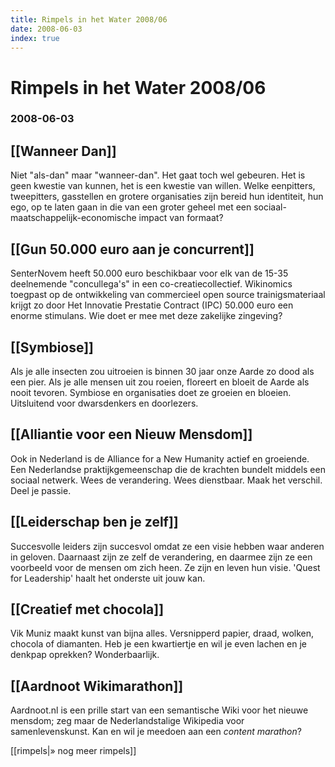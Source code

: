```yaml
---
title: Rimpels in het Water 2008/06
date: 2008-06-03
index: true
---
```


# Rimpels in het Water 2008/06
### 2008-06-03

## [[Wanneer Dan]]
Niet "als-dan" maar "wanneer-dan". Het gaat toch wel gebeuren. Het is geen kwestie van kunnen, het is een kwestie van willen. Welke eenpitters, tweepitters, gasstellen en grotere organisaties zijn bereid hun identiteit, hun ego, op te laten gaan in die van een groter geheel met een sociaal-maatschappelijk-economische impact van formaat?

## [[Gun 50.000 euro aan je concurrent]]
SenterNovem heeft 50.000 euro beschikbaar voor elk van de 15-35 deelnemende "concullega's" in een co-creatiecollectief. Wikinomics toegpast op de ontwikkeling van commercieel open source trainigsmateriaal krijgt zo door Het Innovatie Prestatie Contract (IPC) 50.000 euro een enorme stimulans. Wie doet er mee met deze zakelijke zingeving?

## [[Symbiose]]
Als je alle insecten zou uitroeien is binnen 30 jaar onze Aarde zo dood als een pier. Als je alle mensen uit zou roeien, floreert en bloeit de Aarde als nooit tevoren. Symbiose en organisaties doet ze groeien en bloeien. Uitsluitend voor dwarsdenkers en doorlezers.

## [[Alliantie voor een Nieuw Mensdom]]
Ook in Nederland is de Alliance for a New Humanity actief en groeiende. Een Nederlandse praktijkgemeenschap die de krachten bundelt middels een sociaal netwerk. Wees de verandering. Wees dienstbaar. Maak het verschil. Deel je passie.

## [[Leiderschap ben je zelf]]
Succesvolle leiders zijn succesvol omdat ze een visie hebben waar anderen in geloven. Daarnaast zijn ze zelf de verandering, en daarmee zijn ze een voorbeeld voor de mensen om zich heen. Ze zijn en leven hun visie. 'Quest for Leadership' haalt het onderste uit jouw kan.

## [[Creatief met chocola]]
Vik Muniz maakt kunst van bijna alles. Versnipperd papier, draad, wolken, chocola of diamanten. Heb je een kwartiertje en wil je even lachen en je denkpap oprekken? Wonderbaarlijk.

## [[Aardnoot Wikimarathon]]
Aardnoot.nl is een prille start van een semantische Wiki voor het nieuwe mensdom; zeg maar de Nederlandstalige Wikipedia voor samenlevenskunst. Kan en wil je meedoen aan een _content marathon_?

[[rimpels|» nog meer rimpels]]